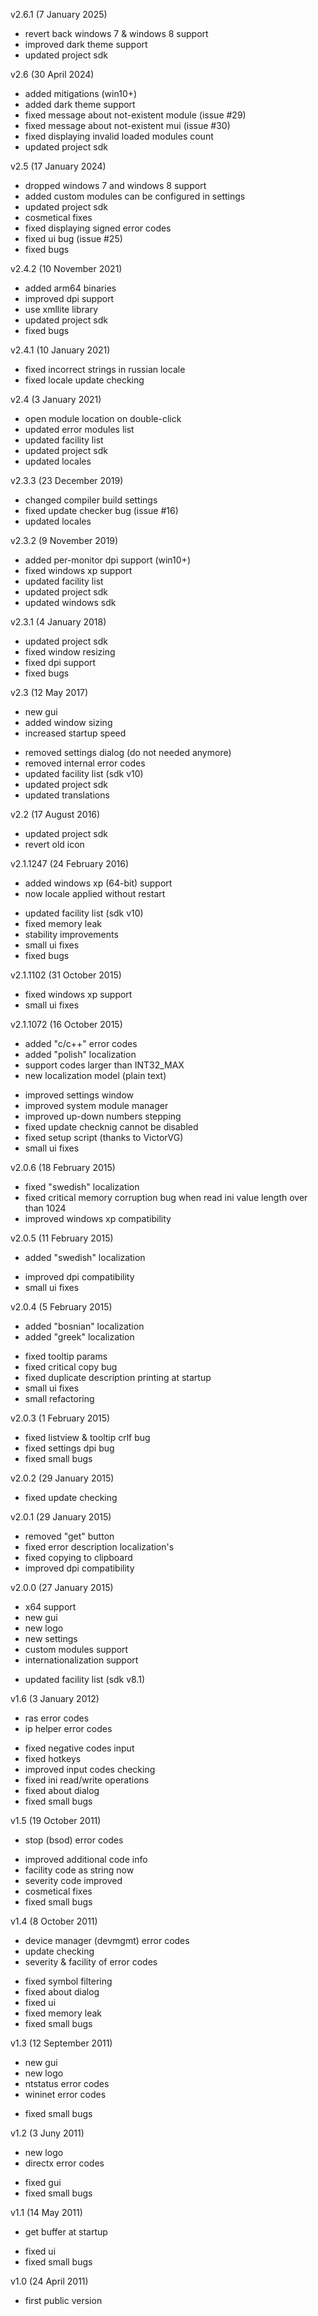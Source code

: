 v2.6.1 (7 January 2025)
- revert back windows 7 & windows 8 support
- improved dark theme support
- updated project sdk

v2.6 (30 April 2024)
- added mitigations (win10+)
- added dark theme support
- fixed message about not-existent module (issue #29)
- fixed message about not-existent mui (issue #30)
- fixed displaying invalid loaded modules count
- updated project sdk

v2.5 (17 January 2024)
- dropped windows 7 and windows 8 support
- added custom modules can be configured in settings
- updated project sdk
- cosmetical fixes
- fixed displaying signed error codes
- fixed ui bug (issue #25)
- fixed bugs

v2.4.2 (10 November 2021)
- added arm64 binaries
- improved dpi support
- use xmllite library
- updated project sdk
- fixed bugs

v2.4.1 (10 January 2021)
- fixed incorrect strings in russian locale
- fixed locale update checking

v2.4 (3 January 2021)
- open module location on double-click
- updated error modules list
- updated facility list
- updated project sdk
- updated locales

v2.3.3 (23 December 2019)
- changed compiler build settings
- fixed update checker bug (issue #16)
- updated locales

v2.3.2 (9 November 2019)
- added per-monitor dpi support (win10+)
- fixed windows xp support
- updated facility list
- updated project sdk
- updated windows sdk

v2.3.1 (4 January 2018)
- updated project sdk
- fixed window resizing
- fixed dpi support
- fixed bugs

v2.3 (12 May 2017)
+ new gui
+ added window sizing
+ increased startup speed
- removed settings dialog (do not needed anymore)
- removed internal error codes
- updated facility list (sdk v10)
- updated project sdk
- updated translations

v2.2 (17 August 2016)
- updated project sdk
- revert old icon

v2.1.1247 (24 February 2016)
+ added windows xp (64-bit) support
+ now locale applied without restart
- updated facility list (sdk v10)
- fixed memory leak
- stability improvements
- small ui fixes
- fixed bugs

v2.1.1102 (31 October 2015)
- fixed windows xp support
- small ui fixes

v2.1.1072 (16 October 2015)
+ added "c/c++" error codes
+ added "polish" localization
+ support codes larger than INT32_MAX
+ new localization model (plain text)
- improved settings window
- improved system module manager
- improved up-down numbers stepping
- fixed update checknig cannot be disabled
- fixed setup script (thanks to VictorVG)
- small ui fixes

v2.0.6 (18 February 2015)
- fixed "swedish" localization
- fixed critical memory corruption bug when read ini value length over than 1024
- improved windows xp compatibility

v2.0.5 (11 February 2015)
+ added "swedish" localization
- improved dpi compatibility
- small ui fixes

v2.0.4 (5 February 2015)
+ added "bosnian" localization
+ added "greek" localization
- fixed tooltip params
- fixed critical copy bug
- fixed duplicate description printing at startup
- small ui fixes
- small refactoring

v2.0.3 (1 February 2015)
- fixed listview & tooltip crlf bug
- fixed settings dpi bug
- fixed small bugs

v2.0.2 (29 January 2015)
- fixed update checking

v2.0.1 (29 January 2015)
- removed "get" button
- fixed error description localization's
- fixed copying to clipboard
- improved dpi compatibility

v2.0.0 (27 January 2015)
+ x64 support
+ new gui
+ new logo
+ new settings
+ custom modules support
+ internationalization support
- updated facility list (sdk v8.1)

v1.6 (3 January 2012)
+ ras error codes
+ ip helper error codes
- fixed negative codes input
- fixed hotkeys
- improved input codes checking
- fixed ini read/write operations
- fixed about dialog
- fixed small bugs

v1.5 (19 October 2011)
+ stop (bsod) error codes
- improved additional code info 
- facility code as string now
- severity code improved
- cosmetical fixes
- fixed small bugs

v1.4 (8 October 2011)
+ device manager (devmgmt) error codes
+ update checking
+ severity & facility of error codes
- fixed symbol filtering
- fixed about dialog
- fixed ui
- fixed memory leak
- fixed small bugs

v1.3 (12 September 2011)
+ new gui
+ new logo
+ ntstatus error codes
+ wininet  error codes
- fixed small bugs

v1.2 (3 Juny 2011)
+ new logo
+ directx error codes
- fixed gui
- fixed small bugs

v1.1 (14 May 2011)
+ get buffer at startup
- fixed ui
- fixed small bugs

v1.0 (24 April 2011)
- first public version

